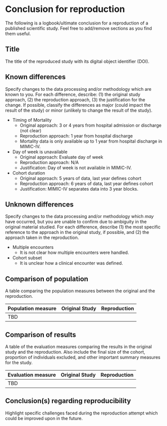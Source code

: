 # Conclusion for reproduction

The following is a logbook/ultimate conclusion for a reproduction of a published scientific study. Feel free to add/remove sections as you find them useful.

## Title

The title of the reproduced study with its digital object identifier (DOI).

## Known differences

Specify changes to the data processing and/or methodology which are known to you. For each difference, describe: (1) the original study approach, (2) the reproduction approach, (3) the justification for the change. If possible, classify the differences as major (could impact the result of the study) or minor (unlikely to change the result of the study).

- Timing of Mortality
    - Original approach: 3 or 4 years from hospital admission or discharge (not clear)
    - Reproduction approach: 1 year from hospital discharge
    - Mortality data is only available up to 1 year from hospital discharge in MIMIC-IV.
- Day of week is unavailable
    - Original approach: Evaluate day of week
    - Reproduction approach: N/A
    - Justification: Day of week is not available in MIMIC-IV.
- Cohort duration
    - Original approach: 5 years of data, last year defines cohort
    - Reproduction approach: 6 years of data, last year defines cohort
    - Justification: MIMIC-IV separates data into 3 year blocks.

## Unknown differences

Specify changes to the data processing and/or methodology which *may* have occurred, but you are unable to confirm due to ambiguity in the original material studied. For each difference, describe (1) the most specific reference to the approach in the original study, if possible, and (2) the approach taken in the reproduction.

- Multiple encounters
    - It is not clear how multiple encounters were handled.
- Cohort subset
    - It is unclear how a clinical encounter was defined.

## Comparison of population

A table comparing the population measures between the original and the reproduction.

Population measure | Original Study | Reproduction
--- | --- | ---
TBD | | 

## Comparison of results

A table of the evaluation measures comparing the results in the original study and the reproduction. Also include the final size of the cohort, proportion of individuals excluded, and other important summary measures for the study.

Evaluation measure | Original Study | Reproduction
--- | --- | ---
TBD | | 

## Conclusion(s) regarding reproducibility

Highlight specific challenges faced during the reproduction attempt which could be improved upon in the future.
